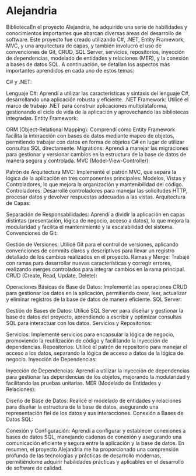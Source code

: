 # Alejandria
BibliotecaEn el proyecto Alejandria, he adquirido una serie de habilidades y conocimientos importantes que abarcan diversas áreas del desarrollo de software. Este proyecto fue creado utilizando C#, .NET, Entity Framework, MVC, y una arquitectura de capas, y también involucró el uso de convenciones de Git, CRUD, SQL Server, servicios, repositorios, inyección de dependencias, modelado de entidades y relaciones (MER), y la conexión a bases de datos SQL. A continuación, se detallan los aspectos más importantes aprendidos en cada uno de estos temas:

C# y .NET:

Lenguaje C#: Aprendí a utilizar las características y sintaxis del lenguaje C#, desarrollando una aplicación robusta y eficiente.
.NET Framework: Utilicé el marco de trabajo .NET para construir aplicaciones multiplataforma, gestionando el ciclo de vida de la aplicación y aprovechando las bibliotecas integradas.
Entity Framework:

ORM (Object-Relational Mapping): Comprendí cómo Entity Framework facilita la interacción con bases de datos mediante mapeo de objetos, permitiendo trabajar con datos en forma de objetos C# en lugar de utilizar consultas SQL directamente.
Migrations: Aprendí a manejar las migraciones para gestionar y versionar cambios en la estructura de la base de datos de manera segura y controlada.
MVC (Model-View-Controller):

Patrón de Arquitectura MVC: Implementé el patrón MVC, que separa la lógica de la aplicación en tres componentes principales: Modelos, Vistas y Controladores, lo que mejora la organización y mantenibilidad del código.
Controladores: Desarrollé controladores para manejar las solicitudes HTTP, procesar datos y devolver respuestas adecuadas a las vistas.
Arquitectura de Capas:

Separación de Responsabilidades: Aprendí a dividir la aplicación en capas distintas (presentación, lógica de negocio, acceso a datos), lo que mejora la modularidad y facilita el mantenimiento y la escalabilidad del sistema.
Convenciones de Git:

Gestión de Versiones: Utilicé Git para el control de versiones, aplicando convenciones de commits claros y descriptivos para llevar un registro detallado de los cambios realizados en el proyecto.
Ramas y Merge: Trabajé con ramas para desarrollar nuevas características y corregir errores, realizando merges controlados para integrar cambios en la rama principal.
CRUD (Create, Read, Update, Delete):

Operaciones Básicas de Base de Datos: Implementé las operaciones CRUD para gestionar los datos en la aplicación, permitiendo crear, leer, actualizar y eliminar registros de la base de datos de manera eficiente.
SQL Server:

Gestión de Bases de Datos: Utilicé SQL Server para diseñar y gestionar la base de datos del proyecto, aprendiendo a escribir y optimizar consultas SQL para interactuar con los datos.
Servicios y Repositorios:

Servicios: Implementé servicios para encapsular la lógica de negocio, promoviendo la reutilización de código y facilitando la inyección de dependencias.
Repositorios: Utilicé el patrón de repositorio para manejar el acceso a los datos, separando la lógica de acceso a datos de la lógica de negocio.
Inyección de Dependencias:

Inyección de Dependencias: Aprendí a utilizar la inyección de dependencias para gestionar las dependencias de los objetos, mejorando la modularidad y facilitando las pruebas unitarias.
MER (Modelado de Entidades y Relaciones):

Diseño de Base de Datos: Realicé el modelado de entidades y relaciones para diseñar la estructura de la base de datos, asegurando una representación fiel de los datos y sus interacciones.
Conexión a Bases de Datos SQL:

Conexión y Configuración: Aprendí a configurar y establecer conexiones a bases de datos SQL, manejando cadenas de conexión y asegurando una comunicación eficiente y segura entre la aplicación y la base de datos.
En resumen, el proyecto Alejandria me ha proporcionado una comprensión profunda de las tecnologías y prácticas de desarrollo modernas, permitiéndome adquirir habilidades prácticas y aplicables en el desarrollo de software de calidad.
